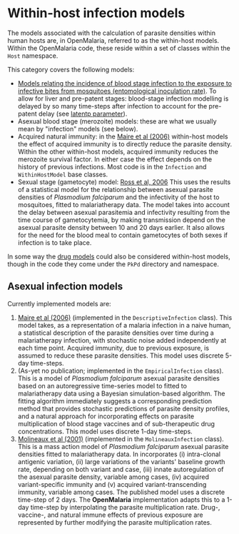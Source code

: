 # Within-host infection models #

The models associated with the calculation of parasite densities within human hosts are, in OpenMalaria, referred to as the within-host models. Within the OpenMalaria code, these reside within a set of classes within the `Host` namespace.

This category covers the following models:

  * [Models relating the incidence of blood stage infection to the exposure to infective bites from mosquitoes (entomological inoculation rate)](http://www.plosmedicine.org/article/fetchSingleRepresentation.action?uri=info:doi/10.1371/journal.pmed.1001157.s009).  To allow for liver and pre-patent stages: blood-stage infection modelling is delayed by so many time-steps after infection to account for the pre-patent delay (see [latentp parameter](XmlScenario#parameters.md)).
  * Asexual blood stage (merozoite) models: these are what we usually mean by "infection" models (see below).
  * Acquired natural immunity: in the [Maire et al (2006)](http://www.ncbi.nlm.nih.gov/pubmed/16931812) within-host models the effect of acquired immunity is to directly reduce the parasite density.  Within the other within-host models, acquired immunity reduces the merozoite survival factor.  In either case the effect depends on the history of previous infections. Most code is in the `Infection` and `WithinHostModel` base classes.
  * Sexual stage (gametocyte) model: [Ross et al, 2006](http://www.ncbi.nlm.nih.gov/pubmed/16931813) This uses the results of a statistical model for the relationship between asexual parasite densities of _Plasmodium falciparum_ and the infectivity of the host to mosquitoes, fitted to malariatherapy data. The model takes into account the delay between asexual parasitemia and infectivity resulting from the time course of gametocytemia, by making transmission depend on the asexual parasite density between 10 and 20 days earlier. It also allows for the need for the blood meal to contain gametocytes of both sexes if infection is to take place.

In some way the [drug models](ModelDrug.md) could also be considered within-host models, though in the code they come under the `PkPd` directory and namespace.

## Asexual infection models ##

Currently implemented models are:
  1. [Maire et al (2006)](http://www.ncbi.nlm.nih.gov/pubmed/16931812) (implemented in the `DescriptiveInfection` class).  This model takes, as a representation of a malaria infection in a naive human, a statistical description of the parasite densities over time during a malariatherapy infection, with stochastic noise added independently at each time point.  Acquired immunity, due to previous exposure, is assumed to reduce these parasite densities.  This model uses discrete 5-day time-steps.
  1. (As-yet no publication; implemented in the `EmpiricalInfection` class). This is a model of _Plasmodium falciparum_ asexual parasite densities based on an autoregressive time-series model to fitted to malariatherapy data using a Bayesian simulation-based algorithm. The fitting algorithm immediately suggests a corresponding prediction method that provides stochastic predictions of parasite density profiles, and a natural approach for incorporating effects on parasite multiplication of blood stage vaccines and of sub-therapeutic drug concentrations. This model uses discrete 1-day time-steps.
  1. [Molineaux et al (2001)](http://journals.cambridge.org/action/displayAbstract?aid=76599) (implemented in the   `MolineauxInfection` class).  This is a mass action model of _Plasmodium falciparum_ asexual parasite densities fitted to malariatherapy data.  In incorporates (i) intra-clonal antigenic variation, (ii) large variations of the variants' baseline growth rate, depending on both variant and case, (iii) innate autoregulation of the asexual parasite density, variable among cases, (iv) acquired variant-specific immunity and (v) acquired variant-transcending immunity, variable among cases.  The published model uses a discrete time-step of 2 days.  The **OpenMalaria** implementation adapts this to a 1-day time-step by interpolating the parasite multiplication rate. Drug-, vaccine-, and natural immune effects of previous exposure are represented by further modifying the parasite multiplication rates.